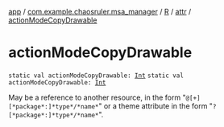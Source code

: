 [app](../../../index.md) / [com.example.chaosruler.msa_manager](../../index.md) / [R](../index.md) / [attr](index.md) / [actionModeCopyDrawable](.)

# actionModeCopyDrawable

`static val actionModeCopyDrawable: `[`Int`](https://kotlinlang.org/api/latest/jvm/stdlib/kotlin/-int/index.html)
`static val actionModeCopyDrawable: `[`Int`](https://kotlinlang.org/api/latest/jvm/stdlib/kotlin/-int/index.html)

May be a reference to another resource, in the form "`@[+][*package*:]*type*/*name*`" or a theme attribute in the form "`?[*package*:]*type*/*name*`".

